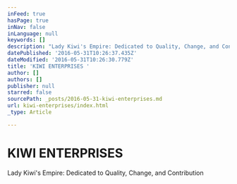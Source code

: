 ```yaml
---
inFeed: true
hasPage: true
inNav: false
inLanguage: null
keywords: []
description: "Lady Kiwi's Empire: Dedicated to Quality, Change, and Contribution"
datePublished: '2016-05-31T10:26:37.435Z'
dateModified: '2016-05-31T10:26:30.779Z'
title: 'KIWI ENTERPRISES '
author: []
authors: []
publisher: null
starred: false
sourcePath: _posts/2016-05-31-kiwi-enterprises.md
url: kiwi-enterprises/index.html
_type: Article

---
```

# KIWI ENTERPRISES

Lady Kiwi's Empire: Dedicated to Quality, Change, and Contribution